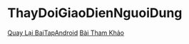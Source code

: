 # ThayDoiGiaoDienNguoiDung
[Quay Lại BaiTapAndroid](https://github.com/Vanngoc98/BaiTapAndroid)
[Bài Tham Khảo ](https://www.youtube.com/watch?time_continue=3&v=-mAgxwZgDzc&feature=emb_logo)
